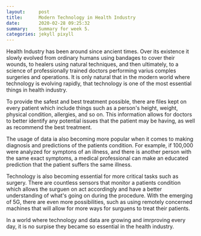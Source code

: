 ```yaml
---
layout:     post
title:      Modern Technology in Health Industry
date:       2020-02-28 09:25:32
summary:    Summary for week 5.
categories: jekyll pixyll
---
```


Health Industry has been around since ancient times. 
Over its existence it slowly evolved from ordinary humans using bandages to cover their wounds, to healers using natural techniques, and then ultimately, to a science of professionally trained doctors performing varius comples surgeries and operations. 
It is only natural that in the modern world where technology is evolving rapidly, that technology is one of the most essential things in health industry.

To provide the safest and best treatment possible, there are files kept on every patient which include things such as a person's height, weight, physical condition, allergies, and so on. 
This information allows for doctors to better identify any potential issues that the patient may be having, as well as recommend the best treatment. 

The usage of data ia also becoming more popular when it comes to making diagnosis and predictions of the patients condition. 
For example, if 100,000 were analyzed for symptons of an illness, and there is another person with the same exact symptoms, a medical professional can make an educated prediction that the patient suffers the same illness. 

Technology is also becoming essential for more critical tasks such as surgery. 
There are countless sensors that monitor a patients condition which allows the surguen on act accordingly and have a better understanding of what's going on during the procedure. 
With the emerging of 5G, there are even more possibilities, such as using remotely concerned machines that will allow for more ways for surguens to treat their patients.

In a world where technology and data are growing and imrproving every day, it is no surpise they became so essential in the health industry. 
